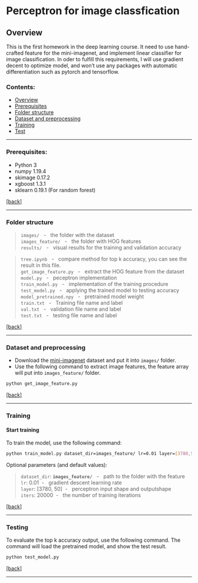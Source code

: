 # Perceptron for image classfication 

## Overview 

This is the first homework in the deep learning course. It need to use hand-crafted feature for the mini-imagenet, and implement linear classifier for image classification. In oder to fulfill this requirements, I will use gradient decent to optimize model, and won’t use any packages with automatic differentiation such as pytorch and tensorflow.

### Contents:
- [Overview](#overview)
- [Prerequisites](#Prerequisites)
- [Folder structure](#Folderstructure)
- [Dataset and preprocessing](#Datasetandpreprocessing)
- [Training](#Training)
- [Test](#Testing)

---
### Prerequisites:

- Python 3 
- numpy 1.19.4
- skimage 0.17.2
- xgboost 1.3.1
- sklearn  0.19.1 (For random forest)

[[back]](#contents)
<br/>

---

### Folder structure

>```images/```             &nbsp; - &nbsp; the folder with the dataset <br/>
>```images_feature/```      &nbsp; - &nbsp; the folder with HOG features <br/>
>```results/```            &nbsp; - &nbsp; visual results for the training and validation accuracy <br/>

>```tree.ipynb```     &nbsp; - &nbsp; compare method for top k accuracy, you can see the result in this file. <br/>```get_image_feature.py```     &nbsp; - &nbsp; extract the HOG feature from the dataset <br/>
>```model.py```            &nbsp; - &nbsp; peceptron implementation <br/>
>```train_model.py```      &nbsp; - &nbsp; implementation of the training procedure <br/>
>```test_model.py```       &nbsp; - &nbsp; applying the trained model to testing accuracy <br/>
>```model_pretrained.npy```     &nbsp; - &nbsp; pretrained model weight <br/>
>```train.txt```    &nbsp; - &nbsp; Training file name and label <br/>
>```val.txt```     &nbsp; - &nbsp; validation file name and label <br/>```test.txt```     &nbsp; - &nbsp; testing file name and label <br/>

[[back]](#contents)
<br/>

---
### Dataset and preprocessing

- Download the [mini-imagenet](https://drive.google.com/open?id=1kwYYWL67O0Dcbx3dvZIfbGg9NiHdyisr "Title") dataset and put it into `images/` folder.     
- Use the following command to extract image features, the feature array will put into `images_feature/` folder.

```bash
python get_image_feature.py
```

[[back]](#contents)
<br/>

---
### Training

#### Start training
To train the model, use the following command:

```bash
python train_model.py dataset_dir=images_feature/ lr=0.01 layer=[3780,50] iters=20000
```

Optional parameters (and default values):

>```dataset_dir```: **```images_feature/```** &nbsp; - &nbsp; path to the folder with the feature<br/>
>```lr```:  0.01&nbsp; - &nbsp; gradient descent learning rate <br/>```layer```:  [3780, 50]&nbsp; - &nbsp; perceptron input shape and outputshape <br/>```iters```:  20000&nbsp; - &nbsp; the number of training iterations <br/>

[[back]](#contents)
<br/>

---
### Testing
To evaluate the top k accuracy output, use the following command. The command will load the pretrained model, and show the test result.

```bash
python test_model.py
```

[[back]](#contents)
</br>

---

